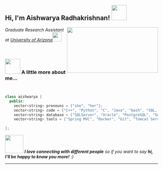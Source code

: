 <h2> Hi, I'm Aishwarya Radhakrishnan! <img src="https://media.giphy.com/media/mGcNjsfWAjY5AEZNw6/giphy.gif" width="50"></h2>
<img align='right' src="https://media.giphy.com/media/RbDKaczqWovIugyJmW/giphy.gif" width="300" height="150">
<p><em>Graduate Research Assistant at <a href="http://www.unb.br">University of Arizona</a><img src="https://media.giphy.com/media/fYSnHlufseco8Fh93Z/giphy.gif" width="30">
  
</em></p>

</br>

### <img src="https://media.giphy.com/media/VgCDAzcKvsR6OM0uWg/giphy.gif" width="50"> A little more about me...  

```C++


class aishwarya {
  public:
    vector<string> pronouns = {"she", "her"};
    vector<string> code = {"C++", "Python", "C", "Java", "bash", "SQL, "Matlab", "TensorFlow", "Keras", "x86 Assembly"};
    vector<string> database = {"SQLServer", "Oracle", "PostgreSQL", "Sqlite3", "MongoDB"};
    vector<string> tools = {"Spring MVC", "Docker", "Git", "Tomcat Server", "NGINX"};
  
};


```

<img src="https://media.giphy.com/media/LnQjpWaON8nhr21vNW/giphy.gif" width="60"> <em><b>I love connecting with different people</b> so if you want to say <b>hi, I'll be happy to know you more!</b> :)</em>

---
 
